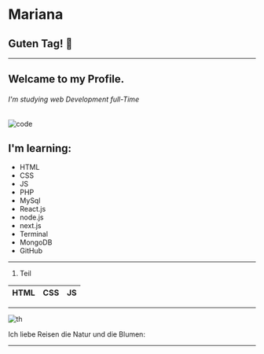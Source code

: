 # Mariana
## Guten Tag! 👋

<hr>

## Welcame to my Profile.
###### I'm studying web Development full-Time
![code](https://github.com/Mariana-x1/Mariana/assets/136748039/4eeab4f3-a208-4abf-9210-3cda9fcf8bbe)

## I'm learning:
- HTML
- CSS
- JS
- PHP
- MySql
- React.js
- node.js
- next.js
- Terminal
- MongoDB
- GitHub
  

---

1. Teil
   
| HTML | CSS | JS |
| ---- | --- | -- |


  <hr>

![th](https://github.com/Mariana-x1/Mariana/assets/136748039/a5c4f3ce-504f-4232-ab70-6116a08cfdc2 "Veilchen")

Ich liebe Reisen die Natur und die Blumen:


---



